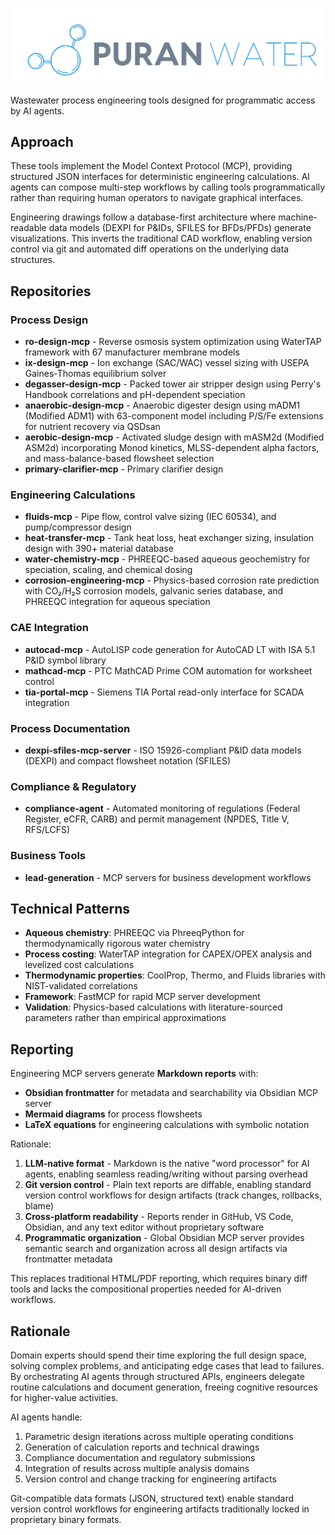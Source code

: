 ![Puran Water](assets/logo.png)

Wastewater process engineering tools designed for programmatic access by AI agents.

## Approach

These tools implement the Model Context Protocol (MCP), providing structured JSON interfaces for deterministic engineering calculations. AI agents can compose multi-step workflows by calling tools programmatically rather than requiring human operators to navigate graphical interfaces.

Engineering drawings follow a database-first architecture where machine-readable data models (DEXPI for P&IDs, SFILES for BFDs/PFDs) generate visualizations. This inverts the traditional CAD workflow, enabling version control via git and automated diff operations on the underlying data structures.

## Repositories

### Process Design
- **ro-design-mcp** - Reverse osmosis system optimization using WaterTAP framework with 67 manufacturer membrane models
- **ix-design-mcp** - Ion exchange (SAC/WAC) vessel sizing with USEPA Gaines-Thomas equilibrium solver
- **degasser-design-mcp** - Packed tower air stripper design using Perry's Handbook correlations and pH-dependent speciation
- **anaerobic-design-mcp** - Anaerobic digester design using mADM1 (Modified ADM1) with 63-component model including P/S/Fe extensions for nutrient recovery via QSDsan
- **aerobic-design-mcp** - Activated sludge design with mASM2d (Modified ASM2d) incorporating Monod kinetics, MLSS-dependent alpha factors, and mass-balance-based flowsheet selection
- **primary-clarifier-mcp** - Primary clarifier design

### Engineering Calculations
- **fluids-mcp** - Pipe flow, control valve sizing (IEC 60534), and pump/compressor design
- **heat-transfer-mcp** - Tank heat loss, heat exchanger sizing, insulation design with 390+ material database
- **water-chemistry-mcp** - PHREEQC-based aqueous geochemistry for speciation, scaling, and chemical dosing
- **corrosion-engineering-mcp** - Physics-based corrosion rate prediction with CO₂/H₂S corrosion models, galvanic series database, and PHREEQC integration for aqueous speciation

### CAE Integration
- **autocad-mcp** - AutoLISP code generation for AutoCAD LT with ISA 5.1 P&ID symbol library
- **mathcad-mcp** - PTC MathCAD Prime COM automation for worksheet control
- **tia-portal-mcp** - Siemens TIA Portal read-only interface for SCADA integration

### Process Documentation
- **dexpi-sfiles-mcp-server** - ISO 15926-compliant P&ID data models (DEXPI) and compact flowsheet notation (SFILES)

### Compliance & Regulatory
- **compliance-agent** - Automated monitoring of regulations (Federal Register, eCFR, CARB) and permit management (NPDES, Title V, RFS/LCFS)

### Business Tools
- **lead-generation** - MCP servers for business development workflows

## Technical Patterns

- **Aqueous chemistry**: PHREEQC via PhreeqPython for thermodynamically rigorous water chemistry
- **Process costing**: WaterTAP integration for CAPEX/OPEX analysis and levelized cost calculations
- **Thermodynamic properties**: CoolProp, Thermo, and Fluids libraries with NIST-validated correlations
- **Framework**: FastMCP for rapid MCP server development
- **Validation**: Physics-based calculations with literature-sourced parameters rather than empirical approximations

## Reporting

Engineering MCP servers generate **Markdown reports** with:
- **Obsidian frontmatter** for metadata and searchability via Obsidian MCP server
- **Mermaid diagrams** for process flowsheets  
- **LaTeX equations** for engineering calculations with symbolic notation

Rationale:
1. **LLM-native format** - Markdown is the native "word processor" for AI agents, enabling seamless reading/writing without parsing overhead
2. **Git version control** - Plain text reports are diffable, enabling standard version control workflows for design artifacts (track changes, rollbacks, blame)
3. **Cross-platform readability** - Reports render in GitHub, VS Code, Obsidian, and any text editor without proprietary software
4. **Programmatic organization** - Global Obsidian MCP server provides semantic search and organization across all design artifacts via frontmatter metadata

This replaces traditional HTML/PDF reporting, which requires binary diff tools and lacks the compositional properties needed for AI-driven workflows.

## Rationale

Domain experts should spend their time exploring the full design space, solving complex problems, and anticipating edge cases that lead to failures. By orchestrating AI agents through structured APIs, engineers delegate routine calculations and document generation, freeing cognitive resources for higher-value activities.

AI agents handle:
1. Parametric design iterations across multiple operating conditions
2. Generation of calculation reports and technical drawings
3. Compliance documentation and regulatory submissions
4. Integration of results across multiple analysis domains
5. Version control and change tracking for engineering artifacts

Git-compatible data formats (JSON, structured text) enable standard version control workflows for engineering artifacts traditionally locked in proprietary binary formats.
